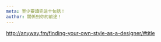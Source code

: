 ```yaml
---
meta: 至少要讀完這十句話！
author: 關係到你的前途！
---
```

http://anyway.fm/finding-your-own-style-as-a-designer/#title
